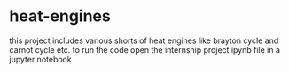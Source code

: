 # heat-engines
this project includes various shorts of heat engines like brayton cycle and carnot cycle etc.
to run the code open the internship project.ipynb file in a jupyter notebook
